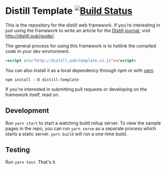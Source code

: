 # Distill Template [![Build Status](https://travis-ci.org/distillpub/template.svg?branch=master)](https://travis-ci.org/distillpub/template)

This is the repository for the distill web framework. If you're interesting in just using the framework to write an article for the [Distill journal](http://distill.pub), visit http://distill.pub/guide/. 

The general process for using this framework is to hotlink the compiled code in your dev environment. 

```html
<script src="http://distill.pub/template.v1.js"></script>
```

You can also install it as a local dependency through npm or with [yarn](https://yarnpkg.com).

```
npm install --D distill-template
```

If you're interested in submitting pull requests or developing on the framework itself, read on.

## Development

Run `yarn start` to start a watching build rollup server. To view the sample pages in the repo, you can run `yarn serve` as a separate process which starts a static server. `yarn build` will run a one-time build.

## Testing

Run `yarn test`. That's it.
